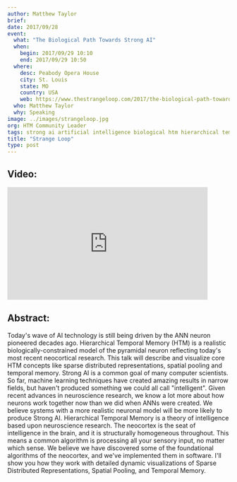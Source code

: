 ```yaml
---
author: Matthew Taylor
brief:
date: 2017/09/28
event:
  what: "The Biological Path Towards Strong AI"
  when:
    begin: 2017/09/29 10:10
    end: 2017/09/29 10:50
  where:
    desc: Peabody Opera House
    city: St. Louis
    state: MO
    country: USA
    web: https://www.thestrangeloop.com/2017/the-biological-path-towards-strong-ai.html
  who: Matthew Taylor
  why: Speaking
image: ../images/strangeloop.jpg
org: HTM Community Leader
tags: strong ai artificial intelligence biological htm hierarchical temporal memory computing strangeloop brain
title: "Strange Loop"
type: post
---
```

**Video:**
------

<iframe width="453.6" height="255.15" src="https://www.youtube.com/embed/-h-cz7yY-G8" frameborder="0" gesture="media" allow="encrypted-media" allowfullscreen></iframe>

**Abstract:**
------

Today's wave of AI technology is still being driven by the ANN neuron pioneered
decades ago. Hierarchical Temporal Memory (HTM) is a realistic
biologically-constrained model of the pyramidal neuron reflecting today's most
recent neocortical research. This talk will describe and visualize core HTM
concepts like sparse distributed representations, spatial pooling and temporal
memory. Strong AI is a common goal of many computer scientists. So far, machine
learning techniques have created amazing results in narrow fields, but haven't
produced something we could all call "intelligent". Given recent advances in
neuroscience research, we know a lot more about how neurons work together now
than we did when ANNs were created. We believe systems with a more realistic
neuronal model will be more likely to produce Strong AI. Hierarchical Temporal
Memory is a theory of intelligence based upon neuroscience research. The
neocortex is the seat of intelligence in the brain, and it is structurally
homogeneous throughout. This means a common algorithm is processing all your
sensory input, no matter which sense. We believe we have discovered some of the
foundational algorithms of the neocortex, and we've implemented them in
software. I'll show you how they work with detailed dynamic visualizations of
Sparse Distributed Representations, Spatial Pooling, and Temporal Memory.
